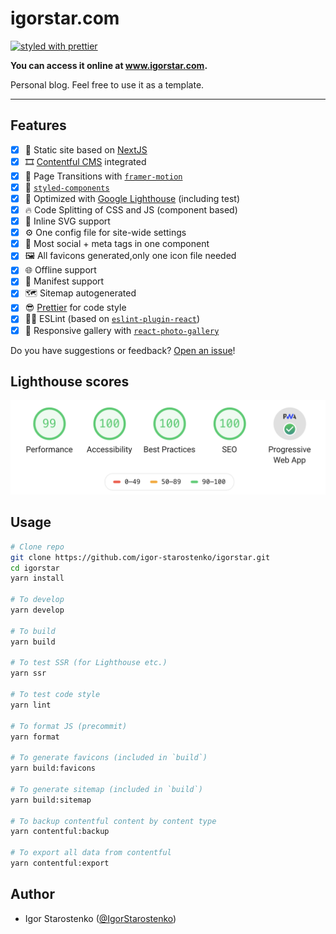 # igorstar.com

<p>
  <a href="https://github.com/prettier/prettier">
    <img
      src="https://img.shields.io/badge/styled_with-prettier-ff69b4.svg"
      alt="styled with prettier"
    />
  </a>
</p>

<p>
  <strong>
    You can access it online at <a href="https://igorstar.com">www.igorstar.com</a>.
  </strong>
</p>

<p>
  Personal blog. Feel free to use it as a template.
</p>

***

## Features

- [X] 🌿 Static site based on [NextJS](https://nextjs.org/)
- [X] 🎞  [Contentful CMS](https://contentful.github.io/) integrated
- [X] 🤩 Page Transitions with [`framer-motion`](https://www.framer.com/motion/)
- [X] 💅 [`styled-components`](https://www.styled-components.com/)
- [X] 💯 Optimized with [Google Lighthouse](https://developers.google.com/web/tools/lighthouse/) (including test)
- [X] 🔥 Code Splitting of CSS and JS (component based)
- [X] 🔪 Inline SVG support
- [X] ⚙️  One config file for site-wide settings
- [X] 💙 Most social + meta tags in one component
- [X] 🖼  All favicons generated,only one icon file needed
- [X] 🌐 Offline support
- [X] 📄 Manifest support
- [X] 🗺 Sitemap autogenerated
- [X] 😎 [Prettier](https://prettier.io/) for code style
- [X] 👨‍🏫 ESLint (based on [`eslint-plugin-react`](./.eslintrc))
- [X] 🌅 Responsive gallery with [`react-photo-gallery`](https://www.npmjs.com/package/react-photo-gallery)

Do you have suggestions or feedback? [Open an issue](https://github.com/igor-starostenko/igorstar/issues)!

## Lighthouse scores

<img src="./public/lighthouse_score.png" alt="Lighthouse Score"/>

## Usage

```bash
# Clone repo
git clone https://github.com/igor-starostenko/igorstar.git
cd igorstar
yarn install

# To develop
yarn develop

# To build
yarn build

# To test SSR (for Lighthouse etc.)
yarn ssr

# To test code style
yarn lint

# To format JS (precommit)
yarn format

# To generate favicons (included in `build`)
yarn build:favicons

# To generate sitemap (included in `build`)
yarn build:sitemap

# To backup contentful content by content type
yarn contentful:backup

# To export all data from contentful
yarn contentful:export
```

## Author

* Igor Starostenko ([@IgorStarostenko](https://twitter.com/IgorStarostenko))
